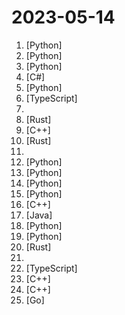 # 2023-05-14

1. [](https://github.comundefined "Interact privately with your documents using the power of GPT, 100% privately, no data leaks") [Python]
2. [](https://github.comundefined "so-vits-svc fork with realtime support, improved interface and more features.") [Python]
3. [](https://github.comundefined "SoftVC VITS Singing Voice Conversion") [Python]
4. [](https://github.comundefined "Integrate cutting-edge LLM technology quickly and easily into your apps") [C#]
5. [](https://github.comundefined "Repo for HuaTuo (华驼), Llama-7B tuned with Chinese medical knowledge. 华驼模型仓库，基于中文医学知识的LLaMA模型指令微调") [Python]
6. [](https://github.comundefined "Orillusion is a pure Web3D rendering engine which is fully developed based on the WebGPU standard.") [TypeScript]
7. [](https://github.comundefined "🤖 A list of open LLMs available for commercial use.") 
8. [](https://github.comundefined "Qdrant - Vector Database for the next generation of AI applications. Also available in the cloud https://cloud.qdrant.io/") [Rust]
9. [](https://github.comundefined "Atmosphère is a work-in-progress customized firmware for the Nintendo Switch.") [C++]
10. [](https://github.comundefined "A program that provides LLMs with the ability to complete complex tasks using plugins.") [Rust]
11. [](https://github.comundefined "Projects to get you started on full stack") 
12. [](https://github.comundefined "Generate 3D objects conditioned on text or images") [Python]
13. [](https://github.comundefined "💬 RasaGPT is the first headless LLM chatbot platform built on top of Rasa and Langchain. Built w/ Rasa, FastAPI, Langchain, LlamaIndex, SQLModel, pgvector, ngrok, telegram") [Python]
14. [](https://github.comundefined "大麦网抢票脚本") [Python]
15. [](https://github.comundefined "You like pytorch? You like micrograd? You love tinygrad! ❤️") [Python]
16. [](https://github.comundefined "Complete Open Source and Modular solution for MMO") [C++]
17. [](https://github.comundefined "《Hello 算法》是一本动画图解、能运行、可提问的数据结构与算法入门书，支持 Java, C++, Python, Go, JS, TS, C#, Swift, Zig 等语言。") [Java]
18. [](https://github.comundefined "Open source short video automatic generation tool") [Python]
19. [](https://github.comundefined "A Python package for segmenting geospatial data with the Segment Anything Model (SAM)") [Python]
20. [](https://github.comundefined "👁‍🗨 Rare and exotic sats") [Rust]
21. [](https://github.comundefined "A book series on JavaScript. @YDKJS on twitter.") 
22. [](https://github.comundefined "This is a replication project for the typescript version of xtekky/gpt4free") [TypeScript]
23. [](https://github.comundefined "Fast C++ logging library.") [C++]
24. [](https://github.comundefined "yuzu Early Access source code") [C++]
25. [](https://github.comundefined "Open Source Continuous File Synchronization") [Go]
